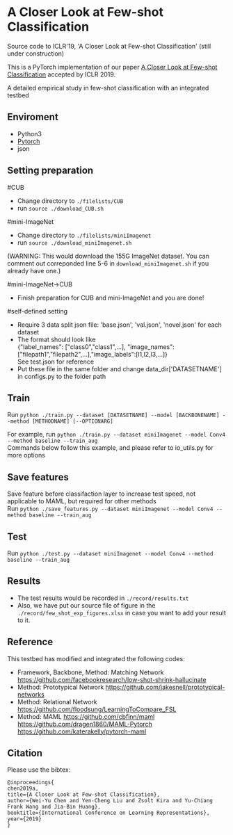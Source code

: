 # A Closer Look at Few-shot Classification
Source code to ICLR'19, 'A Closer Look at Few-shot Classification' (still under construction)

This is a PyTorch implementation of our paper [A Closer Look at Few-shot Classification](https://openreview.net/pdf?id=HkxLXnAcFQ) accepted by ICLR 2019.

A detailed empirical study in few-shot classification with an integrated testbed

## Enviroment
 - Python3
 - [Pytorch](http://pytorch.org/)
 - json

## Setting preparation
#CUB
* Change directory to `./filelists/CUB`
* run `source ./download_CUB.sh`

#mini-ImageNet
* Change directory to `./filelists/miniImagenet`
* run `source ./download_miniImagenet.sh` 

(WARNING: This would download the 155G ImageNet dataset. You can comment out correponded line 5-6 in `download_miniImagenet.sh` if you already have one.) 

#mini-ImageNet->CUB
* Finish preparation for CUB and mini-ImageNet and you are done!

#self-defined setting
* Require 3 data split json file: 'base.json', 'val.json', 'novel.json' for each dataset  
* The format should look like  
{"label_names": ["class0","class1",...], "image_names": ["filepath1","filepath2",...],"image_labels":[l1,l2,l3,...]}  
See test.json for reference
* Put these file in the same folder and change data_dir['DATASETNAME'] in configs.py to the folder path  

## Train
Run
```python ./train.py --dataset [DATASETNAME] --model [BACKBONENAME] --method [METHODNAME] [--OPTIONARG]```

For example, run `python ./train.py --dataset miniImagenet --model Conv4 --method baseline --train_aug`  
Commands below follow this example, and please refer to io_utils.py for more options

## Save features
Save feature before classifaction layer to increase test speed, not applicable to MAML, but required for other methods  
Run
```python ./save_features.py --dataset miniImagenet --model Conv4 --method baseline --train_aug```

## Test
Run
```python ./test.py --dataset miniImagenet --model Conv4 --method baseline --train_aug```

## Results
* The test results would be recorded in `./record/results.txt`
* Also, we have put our source file of figure in the `./record/few_shot_exp_figures.xlsx` in case you want to add your result to it.

## Reference
This testbed has modified and integrated the following codes:

* Framework, Backbone, Method: Matching Network
https://github.com/facebookresearch/low-shot-shrink-hallucinate 
* Method: Prototypical Network
https://github.com/jakesnell/prototypical-networks
* Method: Relational Network
https://github.com/floodsung/LearningToCompare_FSL
* Method: MAML
https://github.com/cbfinn/maml  
https://github.com/dragen1860/MAML-Pytorch  
https://github.com/katerakelly/pytorch-maml

## Citation
Please use the bibtex:
```
@inproceedings{
chen2019a,
title={A Closer Look at Few-shot Classification},
author={Wei-Yu Chen and Yen-Cheng Liu and Zsolt Kira and Yu-Chiang Frank Wang and Jia-Bin Huang},
booktitle={International Conference on Learning Representations},
year={2019}
}
```
